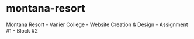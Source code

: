 # montana-resort
Montana Resort - Vanier College - Website Creation &amp; Design - Assignment #1 - Block #2
